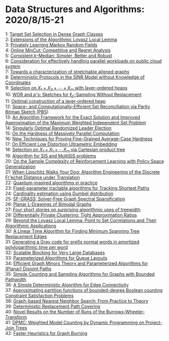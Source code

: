 # Data Structures and Algorithms: 2020/8/15-21  
1: [Target Set Selection in Dense Graph Classes](https://doi.org/10.48550/arXiv.1610.07530)  
2: [Extensions of the Algorithmic Lovasz Local Lemma](https://doi.org/10.48550/arXiv.1910.01552)  
3: [Privately Learning Markov Random Fields](https://doi.org/10.48550/arXiv.2002.09463)  
4: [Online MinCut: Competitive and Regret Analysis](https://doi.org/10.48550/arXiv.2004.12223)  
5: [Consistent $k$-Median: Simpler, Better and Robust](https://doi.org/10.48550/arXiv.2008.06101)  
6: [Consideration for effectively handling parallel workloads on public  cloud system](https://doi.org/10.48550/arXiv.2008.06152)  
7: [Towards a characterization of stretchable aligned graphs](https://doi.org/10.48550/arXiv.2008.06300)  
8: [Deterministic Protocols in the SINR Model without Knowledge of  Coordinates](https://doi.org/10.48550/arXiv.1702.02455)  
9: [Selection on $X_1+X_2+\cdots + X_m$ with layer-ordered heaps](https://doi.org/10.48550/arXiv.1910.11993)  
10: [WOR and $p$'s: Sketches for $\ell_p$-Sampling Without Replacement](https://doi.org/10.48550/arXiv.2007.06744)  
11: [Optimal construction of a layer-ordered heap](https://doi.org/10.48550/arXiv.2007.13356)  
12: [Space- and Computationally-Efficient Set Reconciliation via Parity  Bitmap Sketch (PBS)](https://doi.org/10.48550/arXiv.2007.14569)  
13: [An Algorithm Framework for the Exact Solution and Improved Approximation  of the Maximum Weighted Independent Set Problem](https://doi.org/10.48550/arXiv.2008.01961)  
14: [Singularly Optimal Randomized Leader Election](https://doi.org/10.48550/arXiv.2008.02782)  
15: [On the Hardness of Massively Parallel Computation](https://doi.org/10.48550/arXiv.2008.06554)  
16: [New Techniques for Proving Fine-Grained Average-Case Hardness](https://doi.org/10.48550/arXiv.2008.06591)  
17: [On Efficient Low Distortion Ultrametric Embedding](https://doi.org/10.48550/arXiv.2008.06700)  
18: [Selection on $X_1 + X_1 + \cdots X_m$ via Cartesian product tree](https://doi.org/10.48550/arXiv.2008.07023)  
19: [Algorithm for SIS and MultiSIS problems](https://doi.org/10.48550/arXiv.2008.07216)  
20: [On the Sample Complexity of Reinforcement Learning with Policy Space  Generalization](https://doi.org/10.48550/arXiv.2008.07353)  
21: [When Lipschitz Walks Your Dog: Algorithm Engineering of the Discrete  Fr\'echet Distance under Translation](https://doi.org/10.48550/arXiv.2008.07510)  
22: [Quantum-inspired algorithms in practice](https://doi.org/10.48550/arXiv.1905.10415)  
23: [Fixed-parameter tractable algorithms for Tracking Shortest Paths](https://doi.org/10.48550/arXiv.2001.08977)  
24: [Cardinality estimation using Gumbel distribution](https://doi.org/10.48550/arXiv.2008.07590)  
25: [SF-GRASS: Solver-Free Graph Spectral Sparsification](https://doi.org/10.48550/arXiv.2008.07633)  
26: [Planar L-Drawings of Bimodal Graphs](https://doi.org/10.48550/arXiv.2008.07834)  
27: [Four short stories on surprising algorithmic uses of treewidth](https://doi.org/10.48550/arXiv.2008.07968)  
28: [Differentially Private Clustering: Tight Approximation Ratios](https://doi.org/10.48550/arXiv.2008.08007)  
29: [Beyond the Lovasz Local Lemma: Point to Set Correlations and Their  Algorithmic Applications](https://doi.org/10.48550/arXiv.1805.02026)  
30: [A Linear Time Algorithm for Finding Minimum Spanning Tree Replacement  Edges](https://doi.org/10.48550/arXiv.1908.03473)  
31: [Generating a Gray code for prefix normal words in amortized  polylogarithmic time per word](https://doi.org/10.48550/arXiv.2003.03222)  
32: [Scalable Blocking for Very Large Databases](https://doi.org/10.48550/arXiv.2008.08285)  
33: [Parameterized Algorithms for Queue Layouts](https://doi.org/10.48550/arXiv.2008.08288)  
34: [Efficient Graph Minors Theory and Parameterized Algorithms for (Planar)  Disjoint Paths](https://doi.org/10.48550/arXiv.2008.08373)  
35: [Simple Counting and Sampling Algorithms for Graphs with Bounded  Pathwidth](https://doi.org/10.48550/arXiv.2008.08479)  
36: [A Simple Deterministic Algorithm for Edge Connectivity](https://doi.org/10.48550/arXiv.2008.08575)  
37: [Approximating partition functions of bounded-degree Boolean counting  Constraint Satisfaction Problems](https://doi.org/10.48550/arXiv.1610.04055)  
38: [Graph-based Nearest Neighbor Search: From Practice to Theory](https://doi.org/10.48550/arXiv.1907.00845)  
39: [Deterministic Replacement Path Covering](https://doi.org/10.48550/arXiv.2008.05421)  
40: [Novel Results on the Number of Runs of the Burrows-Wheeler-Transform](https://doi.org/10.48550/arXiv.2008.08506)  
41: [DPMC: Weighted Model Counting by Dynamic Programming on Project-Join  Trees](https://doi.org/10.48550/arXiv.2008.08748)  
42: [Faster Heuristics for Graph Burning](https://doi.org/10.48550/arXiv.2008.08811)  